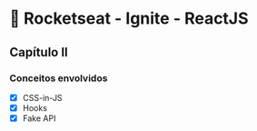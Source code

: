 # :rocket: Rocketseat - Ignite - ReactJS
## Capítulo II

### Conceitos envolvidos
- [x] CSS-in-JS
- [x] Hooks
- [x] Fake API
